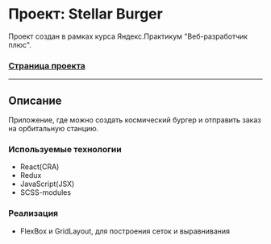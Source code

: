 # Проект: Stellar Burger
Проект создан в рамках курса Яндекс.Практикум "Веб-разработчик плюс".
### __[Страница проекта](https://dannylawn.github.io/react-burger "Перейти на сайт")__ 
------
 
## Описание
Приложение, где можно создать космический бургер и отправить заказ на орбитальную станцию. 
 

### Используемые технологии
- React(CRA)
- Redux
- JavaScript(JSX)
- SCSS-modules

### Реализация
- FlexBox и GridLayout, для построения сеток и выравнивания
 

